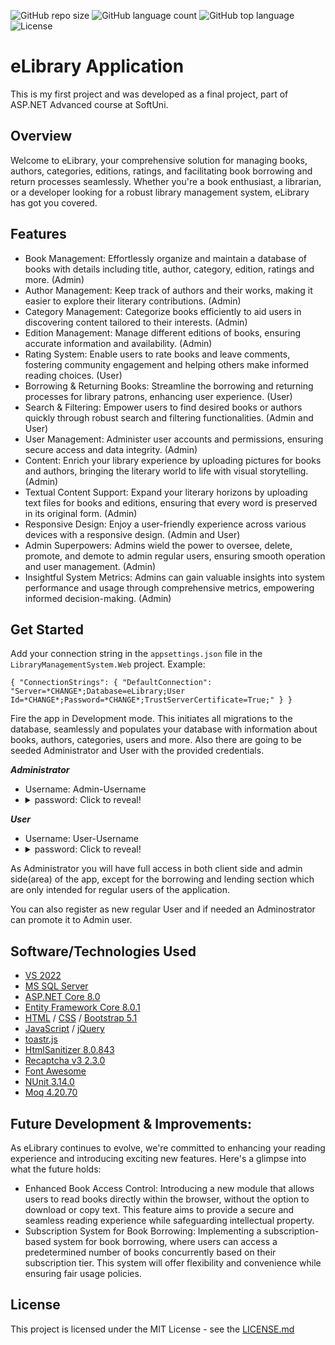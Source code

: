 
![GitHub repo size](https://img.shields.io/github/repo-size/bstoyanov-bg/eLibraryWebProject) 
![GitHub language count](https://img.shields.io/github/languages/count/bstoyanov-bg/eLibraryWebProject) 
![GitHub top language](https://img.shields.io/github/languages/top/bstoyanov-bg/eLibraryWebProject) 
![License](https://img.shields.io/badge/license-MIT-green)

# eLibrary Application
This is my first project and was developed as a final project, part of ASP.NET Advanced course at SoftUni.

## Overview
Welcome to eLibrary, your comprehensive solution for managing books, authors, categories, editions, ratings, and facilitating book borrowing and return processes seamlessly. Whether you're a book enthusiast, a librarian, or a developer looking for a robust library management system, eLibrary has got you covered.

## Features
- Book Management: Effortlessly organize and maintain a database of books with details including title, author, category, edition, ratings and more. (Admin)
- Author Management: Keep track of authors and their works, making it easier to explore their literary contributions. (Admin)
- Category Management: Categorize books efficiently to aid users in discovering content tailored to their interests. (Admin)
- Edition Management: Manage different editions of books, ensuring accurate information and availability. (Admin)
- Rating System: Enable users to rate books and leave comments, fostering community engagement and helping others make informed reading choices. (User)
- Borrowing & Returning Books: Streamline the borrowing and returning processes for library patrons, enhancing user experience. (User)
- Search & Filtering: Empower users to find desired books or authors quickly through robust search and filtering functionalities. (Admin and User)
- User Management: Administer user accounts and permissions, ensuring secure access and data integrity. (Admin)
- Content: Enrich your library experience by uploading pictures for books and authors, bringing the literary world to life with visual storytelling. (Admin)
- Textual Content Support: Expand your literary horizons by uploading text files for books and editions, ensuring that every word is preserved in its original form. (Admin)
- Responsive Design: Enjoy a user-friendly experience across various devices with a responsive design. (Admin and User)
- Admin Superpowers: Admins wield the power to oversee, delete, promote, and demote to admin regular users, ensuring smooth operation and user management. (Admin)
- Insightful System Metrics: Admins can gain valuable insights into system performance and usage through comprehensive metrics, empowering informed decision-making. (Admin)

## Get Started 

Add your connection string in the `appsettings.json` file in the `LibraryManagementSystem.Web` project. Example:

`{
  "ConnectionStrings": {
    "DefaultConnection": "Server=*CHANGE*;Database=eLibrary;User Id=*CHANGE*;Password=*CHANGE*;TrustServerCertificate=True;"
  }
}`

Fire the app in Development mode. This initiates all migrations to the database, seamlessly and populates your database with information about books, authors, categories, users and more. Also there are going to be seeded Administrator and User with the provided credentials.

***Administrator***
- Username: Admin-Username
- <details><summary>password: Click to reveal!</summary>pass.123</details>

***User***
- Username: User-Username
- <details><summary>password: Click to reveal!</summary>pass.123</details>

As Administrator you will have full access in both client side and admin side(area) of the app, except for the borrowing and lending section which are only intended for regular users of the application.

You can also register as new regular User and if needed an Adminostrator can promote it to Admin user.

## Software/Technologies Used

- [VS 2022](https://visualstudio.microsoft.com/vs/)
- [MS SQL Server](https://www.microsoft.com/en-us/sql-server/sql-server-downloads)
- [ASP.NET Core 8.0](https://learn.microsoft.com/en-us/aspnet/core/introduction-to-aspnet-core?view=aspnetcore-8.0)
- [Entity Framework Core 8.0.1](https://www.nuget.org/packages/Microsoft.EntityFrameworkCore/8.0.1)
- [HTML](https://developer.mozilla.org/en-US/docs/Web/HTML) / [CSS](https://developer.mozilla.org/en-US/docs/Web/CSS) / [Bootstrap 5.1](https://getbootstrap.com/docs/5.1/getting-started/introduction/)
- [JavaScript](https://www.javascript.com/) / [jQuery](https://jquery.com/)
- [toastr.js](https://github.com/CodeSeven/toastr)
- [HtmlSanitizer 8.0.843](https://github.com/mganss/HtmlSanitizer)
- [Recaptcha v3 2.3.0](https://developers.google.com/recaptcha/docs/v3)
- [Font Awesome](https://fontawesome.com/)
- [NUnit 3.14.0](https://github.com/nunit/nunit)
- [Moq 4.20.70](https://github.com/moq)

## Future Development & Improvements:

As eLibrary continues to evolve, we're committed to enhancing your reading experience and introducing exciting new features. Here's a glimpse into what the future holds:

- Enhanced Book Access Control: Introducing a new module that allows users to read books directly within the browser, without the option to download or copy text. This feature aims to provide a secure and seamless reading experience while safeguarding intellectual property.
- Subscription System for Book Borrowing: Implementing a subscription-based system for book borrowing, where users can access a predetermined number of books concurrently based on their subscription tier. This system will offer flexibility and convenience while ensuring fair usage policies.

## License 

This project is licensed under the MIT License - see the [LICENSE.md](LICENSE)
